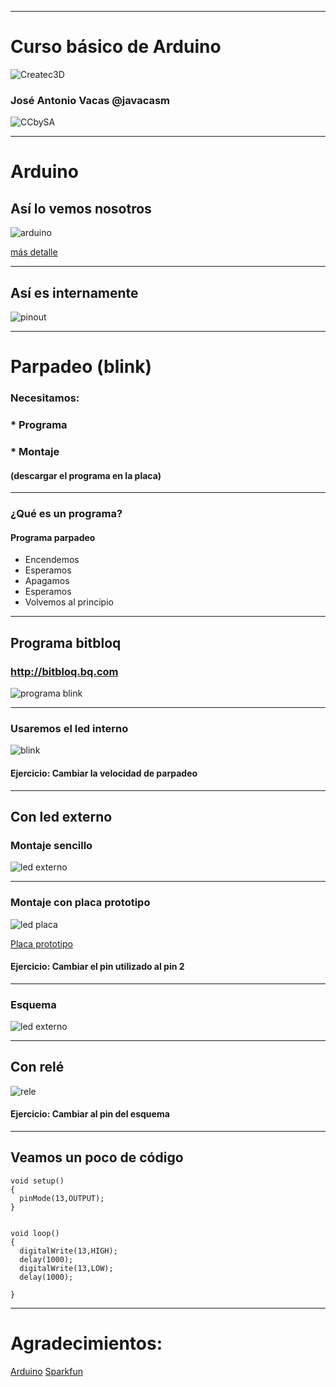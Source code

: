 * * *

# Curso básico de Arduino

![Createc3D](imagenes/logocreatec3d_2.png)

### José Antonio Vacas @javacasm
![CCbySA](imagenes/CCbySQ_88x31.png)

* * *

# Arduino

## Así lo vemos nosotros

![arduino](imagenes/ArduinoUno_R3_Front_450px.jpg)

[más detalle](imagenes/ArduinoUno_R3_Front.jpg)

* * *

## Así es internamente

![pinout](imagenes/ccb2f5f1008b324e19add5295cc14e68.jpg)

* * *

# Parpadeo (blink)

### Necesitamos:

### * Programa

### * Montaje

#### (descargar el programa en la placa)


* * *

### ¿Qué es un programa?

#### Programa parpadeo

* Encendemos
* Esperamos
* Apagamos
* Esperamos
* Volvemos al principio

* * *

## Programa bitbloq

### http://bitbloq.bq.com

![programa blink](imagenes/blink.png)

* * *

### Usaremos el led interno

![blink](imagenes/tumblr_mj00x5CdpR1s6tqslo1_500.gif)

#### Ejercicio: Cambiar la velocidad de parpadeo

* * * 

## Con led externo

### Montaje sencillo
![led externo](imagenes/ExampleCircuit_bb.png)



* * *
### Montaje con placa prototipo
![led placa](imagenes/ledsketch.jpg)

[Placa prototipo](imagenes/breadboard1.gif)

#### Ejercicio: Cambiar el pin utilizado al pin 2

* * *

### Esquema
![led externo](imagenes/ExampleCircuit_sch.png)

* * *

## Con relé

![rele](imagenes/relee_arduino.jpg)

#### Ejercicio: Cambiar al pin del esquema

* * * 
## Veamos un poco de código

	void setup()
	{
	  pinMode(13,OUTPUT);
	}


	void loop()
	{
	  digitalWrite(13,HIGH);
	  delay(1000);
	  digitalWrite(13,LOW);
	  delay(1000);

	}


* * * 
# Agradecimientos:

[Arduino](http://arduino.cc)
[Sparkfun](http://sparkfun.com)